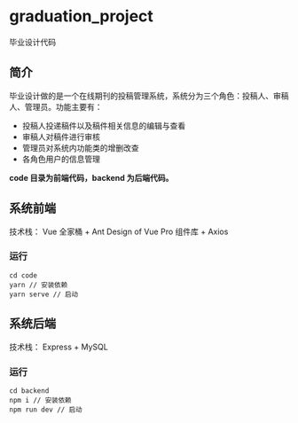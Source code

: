 # graduation_project
毕业设计代码

## 简介
毕业设计做的是一个在线期刊的投稿管理系统，系统分为三个角色：投稿人、审稿人、管理员。功能主要有：
* 投稿人投递稿件以及稿件相关信息的编辑与查看
* 审稿人对稿件进行审核
* 管理员对系统内功能类的增删改查
* 各角色用户的信息管理

**code 目录为前端代码，backend 为后端代码。**

## 系统前端

技术栈： Vue 全家桶 + Ant Design of Vue Pro 组件库 + Axios

### 运行
```
cd code
yarn // 安装依赖
yarn serve // 启动
```

## 系统后端

技术栈： Express + MySQL

### 运行
```
cd backend
npm i // 安装依赖
npm run dev // 启动
```
